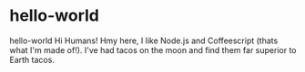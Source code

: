 # hello-world
hello-world
Hi Humans!
Hmy here, I like Node.js and Coffeescript (thats what I'm made of!).
I've had tacos on the moon and find them far superior to Earth tacos.
